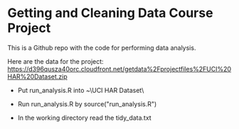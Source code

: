 Getting and Cleaning Data Course Project
=========================

This is a Github repo with the code for performing data analysis.

Here are the data for the project: 
https://d396qusza40orc.cloudfront.net/getdata%2Fprojectfiles%2FUCI%20HAR%20Dataset.zip 

* Put run_analysis.R into ~\UCI HAR Dataset\

* Run run_analysis.R by source("run_analysis.R")

* In the working directory read the tidy_data.txt
